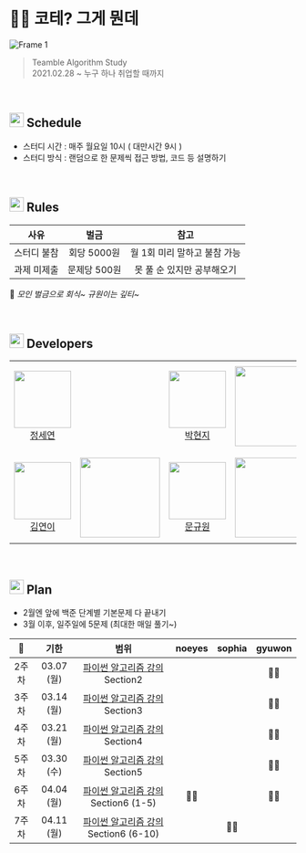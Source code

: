 # 🤷‍♀️ 코테? 그게 뭔데

![Frame 1](https://user-images.githubusercontent.com/73516688/152289334-1399a2f9-0f58-42d6-ab07-9686f42c0ecd.png)

> Teamble Algorithm Study <br>
> 2021.02.28 ~ 누구 하나 취업할 때까지

<br>

## <img src="https://user-images.githubusercontent.com/78714820/148998323-df8997b1-ec90-433a-bc2f-340adcd31984.png" width="25"> Schedule

- 스터디 시간 : 매주 월요일 10시 ( 대만시간 9시 )
- 스터디 방식 : 랜덤으로 한 문제씩 접근 방법, 코드 등 설명하기

<br>

## <img src="https://user-images.githubusercontent.com/78714820/148998323-df8997b1-ec90-433a-bc2f-340adcd31984.png" width="25"> Rules

|    사유     |     벌금     |             참고             |
| :---------: | :----------: | :--------------------------: |
| 스터디 불참 | 회당 5000원  | 월 1회 미리 말하고 불참 가능 |
| 과제 미제출 | 문제당 500원 |  못 풀 순 있지만 공부해오기  |

📢 _모인 벌금으로 회식~ 규원이는 깊티~_

<br>

## <img src="https://user-images.githubusercontent.com/78714820/148998323-df8997b1-ec90-433a-bc2f-340adcd31984.png" width="25"> Developers

<table>
    <tr>
        <td align="center" width="130px" height="160px">
            <a href="https://github.com/n0eyes"><img height="100px" width="100px" src="https://avatars.githubusercontent.com/u/79056677" /></a>
            <br />
            <a href="https://github.com/n0eyes">정세연</a>
        </td>
        <td>
          <!--  <a href="https://solved.ac/doll3164"><img height="140px" src="http://mazassumnida.wtf/api/v2/generate_badge?boj=doll3164" /></a> -->
        </td>
        <td align="center" width="130px" height="160px">
            <a href="https://github.com/dingding-21"><img height="100px" width="100px" src="https://avatars.githubusercontent.com/u/63945197" /></a>
            <br />
            <a href="https://github.com/dingding-21">박현지</a>
        </td>
        <td>
            <a href="https://solved.ac/phj8221"><img height="140px" src="http://mazassumnida.wtf/api/v2/generate_badge?boj=phj8221" /></a>
        </td>
    </tr>
    <tr>
        <td align="center" width="130px" height="160px">
            <a href="https://github.com/younyikim"><img height="100px" width="100px" src="https://avatars1.githubusercontent.com/u/73516688" /></a>
            <br />
            <a href="https://github.com/younyikim">김연이</a>
        </td>
        <td>
            <a href="https://solved.ac/ghddl1123"><img height="140px" src="http://mazassumnida.wtf/api/v2/generate_badge?boj=ghddl1123" /></a>
        </td>        
        <td align="center" width="130px" height="160px">
            <a href="https://github.com/MoonGyu1"><img height="100px" width="100px" src="https://avatars.githubusercontent.com/u/78714820" /></a>
            <br />
            <a href="https://github.com/MoonGyu1">문규원</a>
        </td>
        <td>
          <a href="https://solved.ac/moon1309"><img height="140px" src="http://mazassumnida.wtf/api/v2/generate_badge?boj=moon1309" /></a>
        </td>
    </tr>
</table>

<br>

## <img src="https://user-images.githubusercontent.com/78714820/148998323-df8997b1-ec90-433a-bc2f-340adcd31984.png" width="25"> Plan

- 2월엔 앞에 백준 단계별 기본문제 다 끝내기
- 3월 이후, 일주일에 5문제 (최대한 매일 풀기~)

|  💜   |    기한    |                                                                                                                  범위                                                                                                                  | noeyes | sophia | gyuwon |
| :---: | :--------: | :------------------------------------------------------------------------------------------------------------------------------------------------------------------------------------------------------------------------------------: | :----: | :----: | :----: |
| 2주차 | 03.07 (월) |    [파이썬 알고리즘 강의](https://www.inflearn.com/course/%ED%8C%8C%EC%9D%B4%EC%8D%AC-%EC%95%8C%EA%B3%A0%EB%A6%AC%EC%A6%98-%EB%AC%B8%EC%A0%9C%ED%92%80%EC%9D%B4-%EC%BD%94%EB%94%A9%ED%85%8C%EC%8A%A4%ED%8A%B8#curriculum) Section2     |        |        |   🙆‍♀️   |
| 3주차 | 03.14 (월) |    [파이썬 알고리즘 강의](https://www.inflearn.com/course/%ED%8C%8C%EC%9D%B4%EC%8D%AC-%EC%95%8C%EA%B3%A0%EB%A6%AC%EC%A6%98-%EB%AC%B8%EC%A0%9C%ED%92%80%EC%9D%B4-%EC%BD%94%EB%94%A9%ED%85%8C%EC%8A%A4%ED%8A%B8#curriculum) Section3     |        |        |   🙆‍♀️   |
| 4주차 | 03.21 (월) |    [파이썬 알고리즘 강의](https://www.inflearn.com/course/%ED%8C%8C%EC%9D%B4%EC%8D%AC-%EC%95%8C%EA%B3%A0%EB%A6%AC%EC%A6%98-%EB%AC%B8%EC%A0%9C%ED%92%80%EC%9D%B4-%EC%BD%94%EB%94%A9%ED%85%8C%EC%8A%A4%ED%8A%B8#curriculum) Section4     |        |        |   🙆‍♀️   |
| 5주차 | 03.30 (수) |    [파이썬 알고리즘 강의](https://www.inflearn.com/course/%ED%8C%8C%EC%9D%B4%EC%8D%AC-%EC%95%8C%EA%B3%A0%EB%A6%AC%EC%A6%98-%EB%AC%B8%EC%A0%9C%ED%92%80%EC%9D%B4-%EC%BD%94%EB%94%A9%ED%85%8C%EC%8A%A4%ED%8A%B8#curriculum) Section5     |        |        |   🙆‍♀️   |
| 6주차 | 04.04 (월) | [파이썬 알고리즘 강의](https://www.inflearn.com/course/%ED%8C%8C%EC%9D%B4%EC%8D%AC-%EC%95%8C%EA%B3%A0%EB%A6%AC%EC%A6%98-%EB%AC%B8%EC%A0%9C%ED%92%80%EC%9D%B4-%EC%BD%94%EB%94%A9%ED%85%8C%EC%8A%A4%ED%8A%B8#curriculum) Section6 (1-5)  |   🙆‍♀️   |        |   🙆‍♀️   |
| 7주차 | 04.11 (월) | [파이썬 알고리즘 강의](https://www.inflearn.com/course/%ED%8C%8C%EC%9D%B4%EC%8D%AC-%EC%95%8C%EA%B3%A0%EB%A6%AC%EC%A6%98-%EB%AC%B8%EC%A0%9C%ED%92%80%EC%9D%B4-%EC%BD%94%EB%94%A9%ED%85%8C%EC%8A%A4%ED%8A%B8#curriculum) Section6 (6-10) |        |   🙆‍♀️   |        |
